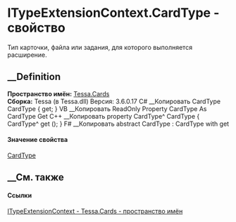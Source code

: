 # ITypeExtensionContext.CardType - свойство
Тип карточки, файла или задания, для которого выполняется расширение.
##  __Definition
 **Пространство имён:** [Tessa.Cards](N_Tessa_Cards.htm)  
 **Сборка:** Tessa (в Tessa.dll) Версия: 3.6.0.17
C# __Копировать
    CardType CardType { get; }
VB __Копировать
     ReadOnly Property CardType As CardType
    	Get
C++ __Копировать
    property CardType^ CardType {
    	CardType^ get ();
    }
F# __Копировать
     abstract CardType : CardType with get
#### Значение свойства
[CardType](T_Tessa_Cards_CardType.htm)
##  __См. также
#### Ссылки
[ITypeExtensionContext - ](T_Tessa_Cards_ITypeExtensionContext.htm)
[Tessa.Cards - пространство имён](N_Tessa_Cards.htm)
